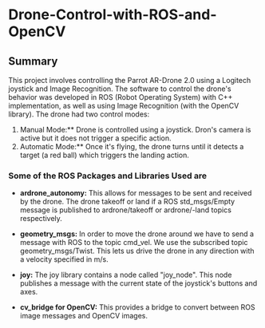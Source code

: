 # Drone-Control-with-ROS-and-OpenCV

## Summary

This project involves controlling the Parrot AR-Drone 2.0 using a Logitech joystick and Image Recognition. The software to control the drone's behavior was developed in ROS (Robot Operating System) with C++ implementation, as well as using Image Recognition (with the OpenCV library). The drone had two control modes:</p>					

1. Manual Mode:** Drone is controlled using a joystick. Dron's camera is active but it does not trigger a specific action.
2. Automatic Mode:** Once it's flying, the drone turns until it detects a target (a red ball) which triggers the landing action.

### Some of the ROS Packages and Libraries Used are

* **ardrone_autonomy:** This allows for messages to be sent and received by the drone. The drone takeoff or land if a ROS std_msgs/Empty message is published to ardrone/takeoff or ardrone/-land topics respectively.

* **geometry_msgs:** In order to move the drone around we have to send a message with ROS to the topic cmd_vel. We use the subscribed topic geometry_msgs/Twist. This lets us drive the drone in any direction with a velocity specified in m/s.

* **joy:** The joy library contains a node called "joy_node". This node publishes a message with the current state of the joystick's buttons and axes.

* **cv_bridge for OpenCV:** This provides a bridge to convert between ROS image messages and OpenCV images.
